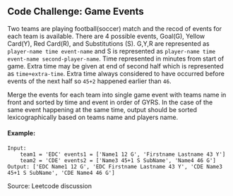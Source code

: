 ## Code Challenge: Game Events
Two teams are playing football(soccer) match and the recod of events for each team is available. There are 4 possible events, Goal(G), Yellow Card(Y), Red Card(R), and Substitutions (S). G,Y,R are represented as `player-name time event-name` and S is represented as `player-name time event-name second-player-name`. Time represented in minutes from start of game. Extra time may be given at end of second half which is represented as `time+extra-time`. Extra time always considered to have occurred before events of the next half so `45+2` happened earlier than `46`. 

Merge the events for each team into single game event with teams name in front and sorted by time and event in order of GYRS. In the case of the same event happening at the same time, output should be sorted lexicographically based on teams name and players name.

#### Example:
```
Input:
    team1 = 'EDC' events1 = ['Name1 12 G', 'Firstname Lastname 43 Y']
    team2 = 'CDE' events2 = ['Name3 45+1 S SubName', 'Name4 46 G']
Output: ['EDC Name1 12 G', 'EDC Firstname Lastname 43 Y', 'CDE Name3 45+1 S SubName', 'CDE Name4 46 G']
```

Source: Leetcode discussion